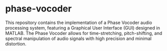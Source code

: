 # phase-vocoder
This repository contains the implementation of a Phase Vocoder audio processing system, featuring a Graphical User Interface (GUI) designed in MATLAB. The Phase Vocoder allows for time-stretching, pitch-shifting, and spectral manipulation of audio signals with high precision and minimal distortion.
